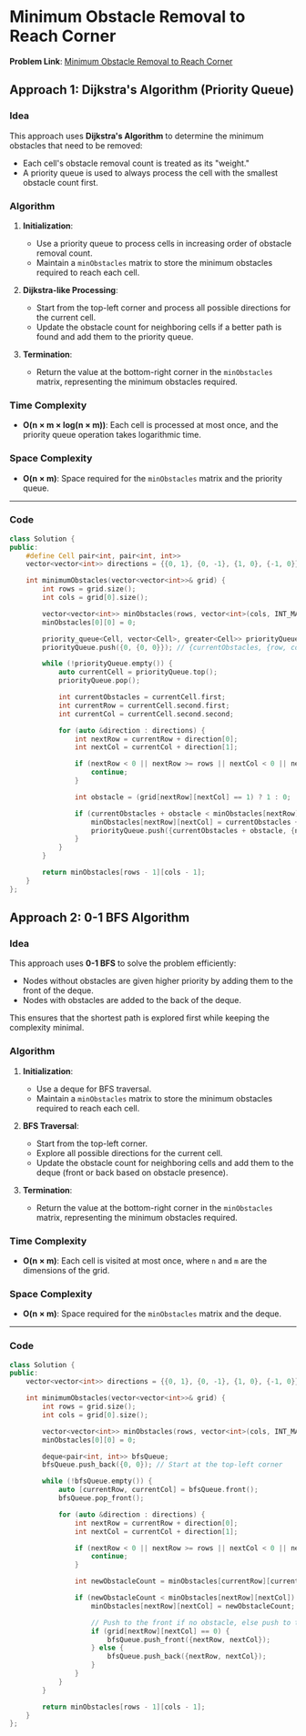 # Minimum Obstacle Removal to Reach Corner

**Problem Link**: [Minimum Obstacle Removal to Reach Corner](https://leetcode.com/problems/minimum-obstacle-removal-to-reach-corner/description/)

## Approach 1: Dijkstra's Algorithm (Priority Queue)

### Idea

This approach uses **Dijkstra's Algorithm** to determine the minimum obstacles that need to be removed:

- Each cell's obstacle removal count is treated as its "weight."
- A priority queue is used to always process the cell with the smallest obstacle count first.

### Algorithm

1. **Initialization**:

   - Use a priority queue to process cells in increasing order of obstacle removal count.
   - Maintain a `minObstacles` matrix to store the minimum obstacles required to reach each cell.

2. **Dijkstra-like Processing**:

   - Start from the top-left corner and process all possible directions for the current cell.
   - Update the obstacle count for neighboring cells if a better path is found and add them to the priority queue.

3. **Termination**:
   - Return the value at the bottom-right corner in the `minObstacles` matrix, representing the minimum obstacles required.

### Time Complexity

- **O(n × m × log(n × m))**: Each cell is processed at most once, and the priority queue operation takes logarithmic time.

### Space Complexity

- **O(n × m)**: Space required for the `minObstacles` matrix and the priority queue.

---

### Code

```cpp
class Solution {
public:
    #define Cell pair<int, pair<int, int>>
    vector<vector<int>> directions = {{0, 1}, {0, -1}, {1, 0}, {-1, 0}};

    int minimumObstacles(vector<vector<int>>& grid) {
        int rows = grid.size();
        int cols = grid[0].size();

        vector<vector<int>> minObstacles(rows, vector<int>(cols, INT_MAX));
        minObstacles[0][0] = 0;

        priority_queue<Cell, vector<Cell>, greater<Cell>> priorityQueue;
        priorityQueue.push({0, {0, 0}}); // {currentObstacles, {row, col}}

        while (!priorityQueue.empty()) {
            auto currentCell = priorityQueue.top();
            priorityQueue.pop();

            int currentObstacles = currentCell.first;
            int currentRow = currentCell.second.first;
            int currentCol = currentCell.second.second;

            for (auto &direction : directions) {
                int nextRow = currentRow + direction[0];
                int nextCol = currentCol + direction[1];

                if (nextRow < 0 || nextRow >= rows || nextCol < 0 || nextCol >= cols) {
                    continue;
                }

                int obstacle = (grid[nextRow][nextCol] == 1) ? 1 : 0;

                if (currentObstacles + obstacle < minObstacles[nextRow][nextCol]) {
                    minObstacles[nextRow][nextCol] = currentObstacles + obstacle;
                    priorityQueue.push({currentObstacles + obstacle, {nextRow, nextCol}});
                }
            }
        }

        return minObstacles[rows - 1][cols - 1];
    }
};
```

## Approach 2: 0-1 BFS Algorithm

### Idea

This approach uses **0-1 BFS** to solve the problem efficiently:

- Nodes without obstacles are given higher priority by adding them to the front of the deque.
- Nodes with obstacles are added to the back of the deque.

This ensures that the shortest path is explored first while keeping the complexity minimal.

### Algorithm

1. **Initialization**:

   - Use a deque for BFS traversal.
   - Maintain a `minObstacles` matrix to store the minimum obstacles required to reach each cell.

2. **BFS Traversal**:

   - Start from the top-left corner.
   - Explore all possible directions for the current cell.
   - Update the obstacle count for neighboring cells and add them to the deque (front or back based on obstacle presence).

3. **Termination**:
   - Return the value at the bottom-right corner in the `minObstacles` matrix, representing the minimum obstacles required.

### Time Complexity

- **O(n × m)**: Each cell is visited at most once, where `n` and `m` are the dimensions of the grid.

### Space Complexity

- **O(n × m)**: Space required for the `minObstacles` matrix and the deque.

---

### Code

```cpp
class Solution {
public:
    vector<vector<int>> directions = {{0, 1}, {0, -1}, {1, 0}, {-1, 0}};

    int minimumObstacles(vector<vector<int>>& grid) {
        int rows = grid.size();
        int cols = grid[0].size();

        vector<vector<int>> minObstacles(rows, vector<int>(cols, INT_MAX));
        minObstacles[0][0] = 0;

        deque<pair<int, int>> bfsQueue;
        bfsQueue.push_back({0, 0}); // Start at the top-left corner

        while (!bfsQueue.empty()) {
            auto [currentRow, currentCol] = bfsQueue.front();
            bfsQueue.pop_front();

            for (auto &direction : directions) {
                int nextRow = currentRow + direction[0];
                int nextCol = currentCol + direction[1];

                if (nextRow < 0 || nextRow >= rows || nextCol < 0 || nextCol >= cols) {
                    continue;
                }

                int newObstacleCount = minObstacles[currentRow][currentCol] + grid[nextRow][nextCol];

                if (newObstacleCount < minObstacles[nextRow][nextCol]) {
                    minObstacles[nextRow][nextCol] = newObstacleCount;

                    // Push to the front if no obstacle, else push to the back
                    if (grid[nextRow][nextCol] == 0) {
                        bfsQueue.push_front({nextRow, nextCol});
                    } else {
                        bfsQueue.push_back({nextRow, nextCol});
                    }
                }
            }
        }

        return minObstacles[rows - 1][cols - 1];
    }
};
```
